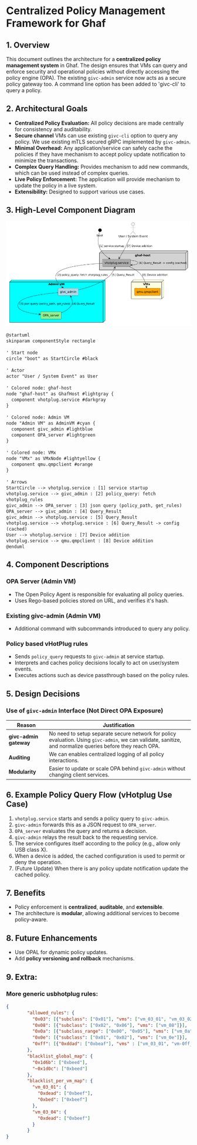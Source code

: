# Centralized Policy Management Framework for Ghaf

## 1. Overview

This document outlines the architecture for a **centralized policy management system** in Ghaf. The design ensures that VMs can query and enforce security and operational policies without directly accessing the policy engine (OPA). The existing `givc-admin` service now acts as a secure policy gateway too. A command line option has been added to 'givc-cli' to query a policy.  

## 2. Architectural Goals

- **Centralized Policy Evaluation:** All policy decisions are made centrally for consistency and auditability.
- **Secure channel** VMs can use existing `givc-cli` option to query any policy. We use existing mTLS secured gRPC implemented by `givc-admin`.
- **Minimal Overhead:** Any application/service can safely cache the policies if they have mechanism to accept policy update notification to minimize the transactions.
- **Complex Query Handling:** Provides mechanism to add new commands, which can be used instead of complex queries.
- **Live Policy Enforcement:** The application will provide mechanism to update the policy in a live system.
- **Extensibility:** Designed to support various use cases.

## 3. High-Level Component Diagram

![Components of Ghaf Policy Manager](./policy-management.png)

```plantuml
@startuml
skinparam componentStyle rectangle

' Start node
circle "boot" as StartCircle #black

' Actor
actor "User / System Event" as User

' Colored node: ghaf-host
node "ghaf-host" as GhafHost #lightgray {
  component vhotplug.service #darkgray
}

' Colored node: Admin VM
node "Admin VM" as AdminVM #cyan {
  component givc_admin #lightblue
  component OPA_server #lightgreen
}

' Colored node: VMx
node "VMx" as VMxNode #lightyellow {
  component qmu.qmpclient #orange
}

' Arrows
StartCircle --> vhotplug.service : [1] service startup
vhotplug.service --> givc_admin : [2] policy_query: fetch vhotplug_rules
givc_admin --> OPA_server : [3] json query (policy_path, get_rules)
OPA_server --> givc_admin : [4] Query_Result
givc_admin --> vhotplug.service : [5] Query_Result
vhotplug.service --> vhotplug.service : [6] Query_Result -> config (cached)
User --> vhotplug.service : [7] Device addition
vhotplug.service --> qmu.qmpclient : [8] Device addition
@enduml
```

## 4. Component Descriptions

### OPA Server (Admin VM)
- The Open Policy Agent is responsible for evaluating all policy queries.
- Uses Rego-based policies stored on URL, and verifies it's hash.

### Existing givc-admin (Admin VM)
- Additional command with subcommands introduced to query any policy.

###  Policy based vHotPlug rules 
- Sends `policy_query` requests to `givc-admin` at service startup.
- Interprets and caches policy decisions locally to act on user/system events.
- Executes actions such as device passthrough based on the policy rules.


## 5. Design Decisions

### Use of `givc-admin` Interface (Not Direct OPA Exposure)

| Reason              | Justification                                                                 |
|---------------------|--------------------------------------------------------------------------------|
| **givc-admin gateway**  | No need to setup separate secure network for policy evaluation. Using `givc-admin`, we can validate, sanitize, and normalize queries before they reach OPA. |
| **Auditing**         | We can enables centralized logging of all policy interactions.                      |
| **Modularity**       | Easier to update or scale OPA behind `givc-admin` without changing client services. |

## 6. Example Policy Query Flow (vHotplug Use Case)

1. `vhotplug.service` starts and sends a policy query to `givc-admin`.
2. `givc-admin` forwards this as a JSON request to `OPA_server`.
3. `OPA_server` evaluates the query and returns a decision.
4. `givc-admin` relays the result back to the requesting service.
5. The service configures itself according to the policy (e.g., allow only USB class X).
6. When a device is added, the cached configuration is used to permit or deny the operation.
7. (Future Update) When there is any policy update notification update the cached policy.

## 7. Benefits

- Policy enforcement is **centralized**, **auditable**, and **extensible**.
- The architecture is **modular**, allowing additional services to become policy-aware.

## 8. Future Enhancements

- Use OPAL for dynamic policy updates.
- Add **policy versioning and rollback** mechanisms.

## 9. Extra:
### More generic usbhotplug rules:
```json
{
		"allowed_rules": {
		  "0x03": [{"subclass": ["0x01"], "vms": ["vm_03_01", "vm_03_02"]}, {"subclass": ["0x02"], "vms": ["vm_03_04", "vm_03_05"]}, {"subclass": ["0x02"], "protocol": ["0x01"], "vms": ["vm_03_06", "vm_03_07"]}],
		  "0x08": [{"subclass": ["0x02", "0x06"], "vms": ["vm_08"]}],
		  "0x0a": [{"subclass_range": ["0x00", "0x05"], "vms": ["vm_0a"]}],
		  "0x0e": [{"subclass": ["0x01", "0x02"], "vms": ["vm_0e"]}],
		  "0xff": [{"0xddad": ["0xbeaf"], "vms" : ["vm_03_01", "vm-0ff_02"]}, {"0xdeed": ["0xbeef"], "vms":["vm-0ff_03", "vm-0ff_04"]}]
		},
		"blacklist_global_map": {
		  "0x1d6b": ["0xbeed"],
		  "~0x1d0c": ["0xbeed"]
		},
		"blacklist_per_vm_map": {
		  "vm_03_01": {
			"0xdead": ["0xbeef"],
			"0xbed": ["0xbeef"]
		  },
		  "vm_03_04": {
			"0xdead": ["0xbeef"]
		  }
		}
}
```
